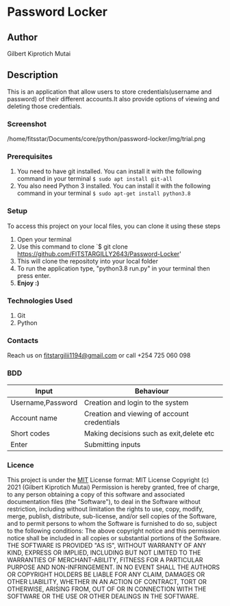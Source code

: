 # Password Locker
## Author
Gilbert Kiprotich Mutai
## Description
This is an application that allow users to store credentials(username and password) of their different accounts.It also provide options of viewing and deleting those credentials.
### Screenshot
/home/fitsstar/Documents/core/python/password-locker/img/trial.png
### Prerequisites
1. You need to have git installed.
You can install it with the following command in your terminal
`$ sudo apt install git-all`
1. You also need Python 3 installed.
You can install it with the following command in your terminal
`$ sudo apt-get install python3.8`
### Setup
To access this project on your local files, you can clone it using these steps
1. Open your terminal
1. Use this command to clone `$ git clone https://github.com/FITSTARGILLY2643/Password-Locker'
1. This will clone the repositoty into your local folder
1. To run the application type, "python3.8 run.py" in your terminal then press enter.
1. __Enjoy :)__
### Technologies Used
1. Git 
1. Python
### Contacts
Reach us on fitstargilii1194@gmail.com or call +254 725 060 098
### BDD
Input            | Behaviour
-----------------|-------------
Username,Password| Creation and login to the system
Account name     | Creation and viewing of account credentials
Short codes      | Making decisions such as exit,delete etc
Enter            | Submitting inputs
### Licence
This project is under the  [MIT](LICENSE)
License format:
MIT License
Copyright (c) 2021 (Gilbert Kiprotich Mutai)
Permission is hereby granted, free of charge, to any person obtaining a copy
of this software and associated documentation files (the "Software"), to deal
in the Software without restriction, including without limitation the rights
to use, copy, modify, merge, publish, distribute, sub-license, and/or sell
copies of the Software, and to permit persons to whom the Software is
furnished to do so, subject to the following conditions:
The above copyright notice and this permission notice shall be included in all
copies or substantial portions of the Software.
THE SOFTWARE IS PROVIDED "AS IS", WITHOUT WARRANTY OF ANY KIND, EXPRESS OR
IMPLIED, INCLUDING BUT NOT LIMITED TO THE WARRANTIES OF MERCHANT-ABILITY,
FITNESS FOR A PARTICULAR PURPOSE AND NON-INFRINGEMENT. IN NO EVENT SHALL THE
AUTHORS OR COPYRIGHT HOLDERS BE LIABLE FOR ANY CLAIM, DAMAGES OR OTHER
LIABILITY, WHETHER IN AN ACTION OF CONTRACT, TORT OR OTHERWISE, ARISING FROM,
OUT OF OR IN CONNECTION WITH THE SOFTWARE OR THE USE OR OTHER DEALINGS IN THE
SOFTWARE. 
